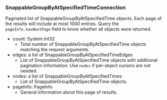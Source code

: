### SnappableGroupByAtSpecifiedTimeConnection
Paginated list of SnappableGroupByAtSpecifiedTime objects. Each page of the results will include at most 1000 entries. Query the `pageInfo.hasNextPage` field to know whether all objects were returned.

- count: System.Int32
  - Total number of SnappableGroupByAtSpecifiedTime objects matching the request arguments.
- edges: a list of SnappableGroupByAtSpecifiedTimeEdges
  - List of SnappableGroupByAtSpecifiedTime objects with additional pagination information. Use `nodes` if per-object cursors are not needed.
- nodes: a list of SnappableGroupByAtSpecifiedTimes
  - List of SnappableGroupByAtSpecifiedTime objects.
- pageInfo: PageInfo
  - General information about this page of results.
